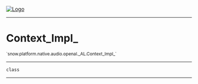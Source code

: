 
[![Logo](../../../../../../../images/logo.png)](../../../../../../../api/index.html)

---



<h1>Context_Impl_</h1>
<small>`snow.platform.native.audio.openal._AL.Context_Impl_`</small>



---

`class`

---

&nbsp;
&nbsp;

